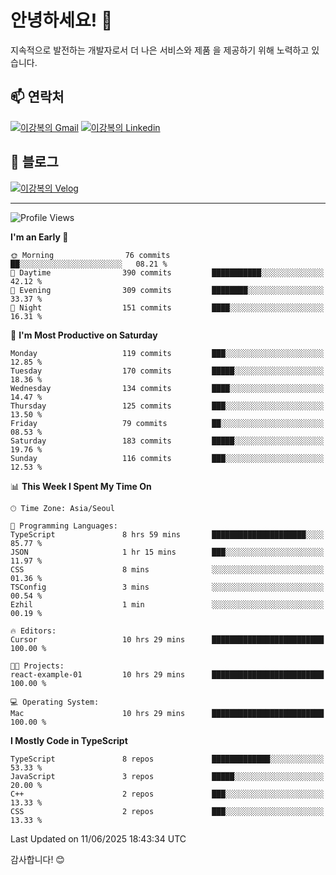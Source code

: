 # 안녕하세요! 👋

지속적으로 발전하는 개발자로서 더 나은 서비스와 제품
을 제공하기 위해 노력하고 있습니다.

## 📫 연락처
[![이강복의 Gmail](https://img.shields.io/badge/Gmail-D14836?style=for-the-badge&logo=gmail&logoColor=white)](mailto:pmmm114@gmail.com)
[![이강복의 Linkedin](https://img.shields.io/badge/LinkedIn-0077B5?style=for-the-badge&logo=linkedin&logoColor=white)](https://www.linkedin.com/in/lkb0297)

## 📝 블로그
[![이강복의 Velog](https://img.shields.io/badge/Velog-ffffff?style=for-the-badge&logo=velog)](https://velog.io/@pmmm114/posts)

---
<!--START_SECTION:waka-->
![Profile Views](http://img.shields.io/badge/Profile%20Views-25-blue)

**I'm an Early 🐤** 

```text
🌞 Morning                76 commits          ██░░░░░░░░░░░░░░░░░░░░░░░   08.21 % 
🌆 Daytime                390 commits         ███████████░░░░░░░░░░░░░░   42.12 % 
🌃 Evening                309 commits         ████████░░░░░░░░░░░░░░░░░   33.37 % 
🌙 Night                  151 commits         ████░░░░░░░░░░░░░░░░░░░░░   16.31 % 
```
📅 **I'm Most Productive on Saturday** 

```text
Monday                   119 commits         ███░░░░░░░░░░░░░░░░░░░░░░   12.85 % 
Tuesday                  170 commits         █████░░░░░░░░░░░░░░░░░░░░   18.36 % 
Wednesday                134 commits         ████░░░░░░░░░░░░░░░░░░░░░   14.47 % 
Thursday                 125 commits         ███░░░░░░░░░░░░░░░░░░░░░░   13.50 % 
Friday                   79 commits          ██░░░░░░░░░░░░░░░░░░░░░░░   08.53 % 
Saturday                 183 commits         █████░░░░░░░░░░░░░░░░░░░░   19.76 % 
Sunday                   116 commits         ███░░░░░░░░░░░░░░░░░░░░░░   12.53 % 
```


📊 **This Week I Spent My Time On** 

```text
🕑︎ Time Zone: Asia/Seoul

💬 Programming Languages: 
TypeScript               8 hrs 59 mins       █████████████████████░░░░   85.77 % 
JSON                     1 hr 15 mins        ███░░░░░░░░░░░░░░░░░░░░░░   11.97 % 
CSS                      8 mins              ░░░░░░░░░░░░░░░░░░░░░░░░░   01.36 % 
TSConfig                 3 mins              ░░░░░░░░░░░░░░░░░░░░░░░░░   00.54 % 
Ezhil                    1 min               ░░░░░░░░░░░░░░░░░░░░░░░░░   00.19 % 

🔥 Editors: 
Cursor                   10 hrs 29 mins      █████████████████████████   100.00 % 

🐱‍💻 Projects: 
react-example-01         10 hrs 29 mins      █████████████████████████   100.00 % 

💻 Operating System: 
Mac                      10 hrs 29 mins      █████████████████████████   100.00 % 
```

**I Mostly Code in TypeScript** 

```text
TypeScript               8 repos             █████████████░░░░░░░░░░░░   53.33 % 
JavaScript               3 repos             █████░░░░░░░░░░░░░░░░░░░░   20.00 % 
C++                      2 repos             ███░░░░░░░░░░░░░░░░░░░░░░   13.33 % 
CSS                      2 repos             ███░░░░░░░░░░░░░░░░░░░░░░   13.33 % 
```




 Last Updated on 11/06/2025 18:43:34 UTC
<!--END_SECTION:waka-->

감사합니다! 😊
